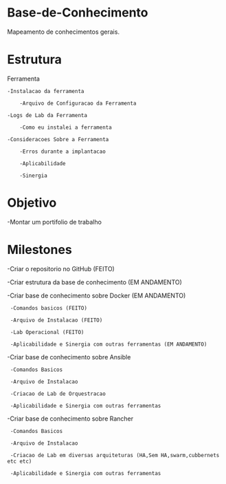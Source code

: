 # Base-de-Conhecimento
Mapeamento de conhecimentos gerais.

# Estrutura
Ferramenta



	-Instalacao da ferramenta

		-Arquivo de Configuracao da Ferramenta

	-Logs de Lab da Ferramenta

		-Como eu instalei a ferramenta 

	-Consideracoes Sobre a Ferramenta

		-Erros durante a implantacao

		-Aplicabilidade 

		-Sinergia

		

# Objetivo

-Montar um portifolio de trabalho


# Milestones

-Criar o repositorio no GitHub (FEITO)

-Criar estrutura da base de conhecimento (EM ANDAMENTO)

-Criar base de conhecimento sobre Docker (EM ANDAMENTO)

	 -Comandos basicos (FEITO)

	 -Arquivo de Instalacao (FEITO)

	 -Lab Operacional (FEITO)

	 -Aplicabilidade e Sinergia com outras ferramentas (EM ANDAMENTO)




-Criar base de conhecimento sobre Ansible

	 -Comandos Basicos

	 -Arquivo de Instalacao

	 -Criacao de Lab de Orquestracao

	 -Aplicabilidade e Sinergia com outras ferramentas




-Criar base de conhecimento sobre Rancher

	 -Comandos Basicos

	 -Arquivo de Instalacao

	 -Criacao de Lab em diversas arquiteturas (HA,Sem HA,swarm,cubbernets etc etc) 

	 -Aplicabilidade e Sinergia com outras ferramentas





 
